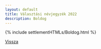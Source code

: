 ```yaml
---
layout: default
title: Választási névjegyzék 2022
description: Boldog
---
```


{% include settlementHTMLs/Boldog.html %}

[Vissza](./)